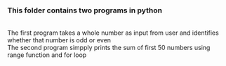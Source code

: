 <h3>This folder contains two programs in python</h3>
<br>
The first program takes a whole number as input from user and identifies whether that number is odd or even
<br>
The second program simpply prints the sum of first 50 numbers using range function and for loop
